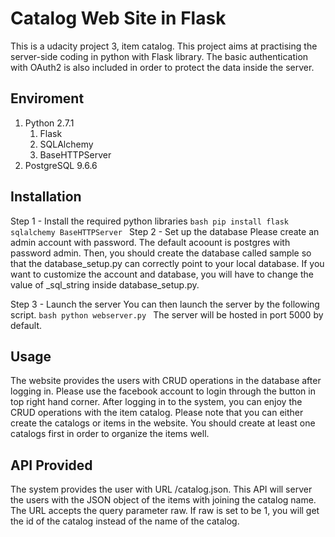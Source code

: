 # Catalog Web Site in Flask
This is a udacity project 3, item catalog. This project aims at 
practising the server-side coding in python with Flask library.
The basic authentication with OAuth2 is also included in order to
protect the data inside the server.
## Enviroment
1. Python 2.7.1
	1. Flask
	2. SQLAlchemy
	3. BaseHTTPServer
2. PostgreSQL 9.6.6
## Installation
Step 1 - Install the required python libraries
`bash
pip install flask sqlalchemy BaseHTTPServer
`
Step 2 - Set up the database
Please create an admin account with password. The default acoount is
postgres with password admin. Then, you should create the database called
sample so that the database_setup.py can correctly point to your local 
database.
If you want to customize the account and database, you will have to change
the value of _sql_string inside database_setup.py.

Step 3 - Launch the server
You can then launch the server by the following script.
`bash
python webserver.py
`
The server will be hosted in port 5000 by default.
## Usage
The website provides the users with CRUD operations in the database after
logging in. Please use the facebook account to login through the button in 
top right hand corner. After logging in to the system, you can enjoy the 
CRUD operations with the item catalog.
Please note that you can either create the catalogs or items in the website.
You should create at least one catalogs first in order to organize the items
well.  
## API Provided
The system provides the user with URL /catalog.json. This API will server the users
with the JSON object of the items with joining the catalog name. The URL accepts the
query parameter raw. If raw is set to be 1, you will get the id of the 
catalog instead of the name of the catalog.